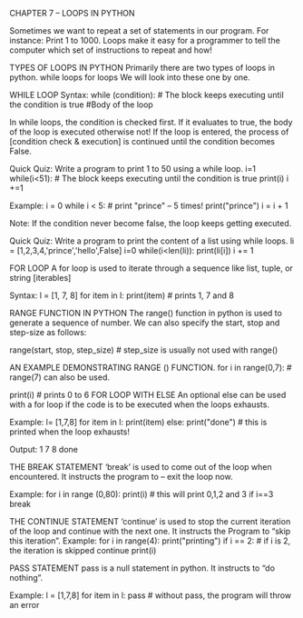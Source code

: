 CHAPTER 7 – LOOPS IN PYTHON

Sometimes we want to repeat a set of statements in our program. For instance: Print 1
to 1000.
Loops make it easy for a programmer to tell the computer which set of instructions to
repeat and how!

TYPES OF LOOPS IN PYTHON
Primarily there are two types of loops in python.
while loops
for loops
We will look into these one by one.

WHILE LOOP
Syntax:
while (condition): # The block keeps executing until the condition is true
    #Body of the loop

In while loops, the condition is checked first. If it evaluates to true, the body of the loop is executed otherwise not!
If the loop is entered, the process of [condition check & execution] is continued until the condition becomes False.

Quick Quiz: Write a program to print 1 to 50 using a while loop.
i=1
while(i<51): # The block keeps executing until the condition is true
    print(i)
    i +=1

Example:
i = 0
while i < 5: # print "prince" – 5 times!
    print("prince")
i = i + 1

Note: If the condition never become false, the loop keeps getting executed.

Quick Quiz: Write a program to print the content of a list using while loops.
li = [1,2,3,4,'prince','hello',False]
i=0
while(i<len(li)):
    print(li[i])
    i += 1

FOR LOOP
A for loop is used to iterate through a sequence like list, tuple, or string [iterables]

Syntax:
l = [1, 7, 8]
for item in l:
    print(item) # prints 1, 7 and 8

RANGE FUNCTION IN PYTHON
The range() function in python is used to generate a sequence of number.
We can also specify the start, stop and step-size as follows:

range(start, stop, step_size) # step_size is usually not used with range()

AN EXAMPLE DEMONSTRATING RANGE () FUNCTION.
for i in range(0,7): # range(7) can also be used.

print(i) # prints 0 to 6
FOR LOOP WITH ELSE
An optional else can be used with a for loop if the code is to be executed when the loops exhausts.

Example:
l= [1,7,8]
for item in l:
    print(item)
else:
    print("done") # this is printed when the loop exhausts!

Output:
1
7
8
done

THE BREAK STATEMENT
‘break’ is used to come out of the loop when encountered. It instructs the program to –
exit the loop now.

Example:
for i in range (0,80):
    print(i) # this will print 0,1,2 and 3
    if i==3
        break

THE CONTINUE STATEMENT
‘continue’ is used to stop the current iteration of the loop and continue with the next
one. It instructs the Program to “skip this iteration”.
Example:
for i in range(4):
    print("printing")
    if i == 2: # if i is 2, the iteration is skipped
        continue
    print(i)

PASS STATEMENT
pass is a null statement in python.
It instructs to “do nothing”.

Example:
l = [1,7,8]
for item in l:
    pass # without pass, the program will throw an error